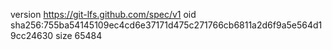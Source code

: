 version https://git-lfs.github.com/spec/v1
oid sha256:755ba54145109ec4cd6e37171d475c271766cb6811a2d6f9a5e564d19cc24630
size 65484
